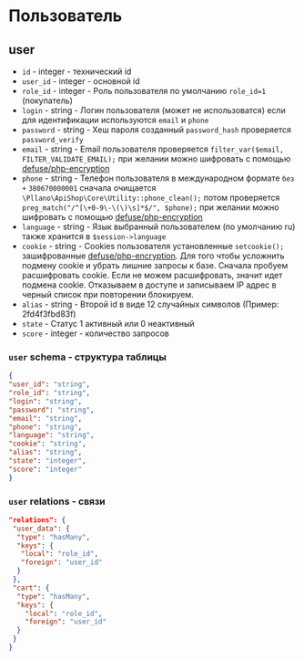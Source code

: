 # Пользователь
## user
- `id` - integer - технический id
- `user_id` - integer - основной id
- `role_id` - integer - Роль пользователя по умолчанию `role_id=1` (покупатель)
- `login` - string - Логин пользователя (может не использоватся) если для идентификации используются `email` и `phone`
- `password` - string - Хеш пароля созданный `password_hash` проверяется `password_verify`
- `email` - string - Email пользователя проверяется `filter_var($email, FILTER_VALIDATE_EMAIL);` при желании можно шифровать с помощью [defuse/php-encryption](https://github.com/defuse/php-encryption)
- `phone` - string - Телефон пользователя в международном формате `без +` `380670000001` сначала очищается `\Pllano\ApiShop\Core\Utility::phone_clean();`  потом проверяется `preg_match("/^[\+0-9\-\(\)\s]*$/", $phone);` при желании можно шифровать с помощью [defuse/php-encryption](https://github.com/defuse/php-encryption)
- `language` - string - Язык выбранный пользователем (по умолчанию ru) также хранится в `$session->language`
- `cookie` - string - Cookies пользователя установленные `setcookie();` зашифрованные [defuse/php-encryption](https://github.com/defuse/php-encryption). Для того чтобы усложнить подмену cookie и убрать лишние запросы к базе. Сначала пробуем расшифровать cookie. Если не можем расшифровать, значит идет подмена cookie. Отказываем в доступе и записываем IP адрес в черный список при повторении блокируем.
- `alias` - string - Второй id в виде 12 случайных символов (Пример: 2fd4f3fbd83f)
- `state` - Статус 1 активный или 0 неактивный
- `score` - integer - количество запросов
### `user` schema - структура таблицы
```json
{
"user_id": "string",
"role_id": "string",
"login": "string",
"password": "string",
"email": "string",
"phone": "string",
"language": "string",
"cookie": "string",
"alias": "string",
"state": "integer",
"score": "integer"
}
```
### `user` relations - связи
```json
"relations": {
 "user_data": {
  "type": "hasMany",
  "keys": {
   "local": "role_id",
   "foreign": "user_id"
  }
 },
 "cart": {
  "type": "hasMany",
  "keys": {
    "local": "role_id",
    "foreign": "user_id"
  }
 }
}
```

